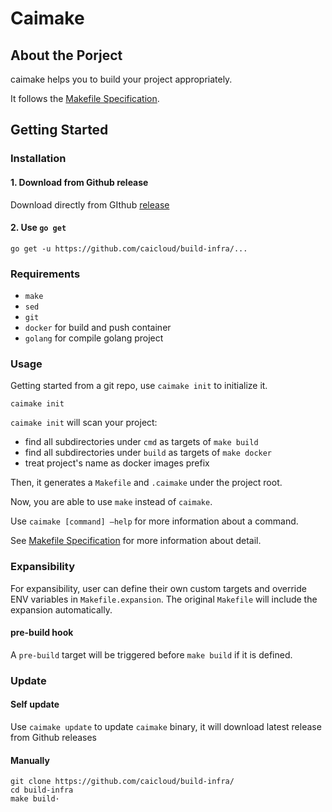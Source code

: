# Caimake

## About the Porject

caimake helps you to build your project appropriately.

It follows the [Makefile Specification](Specification.md).

## Getting Started

### Installation

#### 1. Download from Github release

Download directly from GIthub [release](directly)

#### 2. Use `go get`

```shell
go get -u https://github.com/caicloud/build-infra/...
```

### Requirements

-   `make`
-   `sed`
-   `git`
-   `docker` for build and push container
-   `golang` for compile golang project

### Usage

Getting started from a git repo, use `caimake init` to initialize it. 

```shell
caimake init
```

`caimake init` will scan your project:

-   find all subdirectories under `cmd` as targets of `make build` 
-   find all subdirectories under `build` as targets of `make docker` 
-   treat project's name as docker images prefix

Then, it generates a `Makefile` and `.caimake` under the project root.

Now, you are able to use `make` instead of `caimake`.

Use `caimake [command] —help` for more information about a command.

See [Makefile Specification](Specification.md) for more information about detail.

### Expansibility

For expansibility, user can define their own custom targets and override ENV variables in `Makefile.expansion`. The original `Makefile` will include the expansion automatically. 

#### pre-build hook

A `pre-build` target will be triggered before `make build` if it is defined.

### Update

#### Self update

Use `caimake update` to update `caimake` binary, it will download latest release from Github releases

#### Manually

```shell
git clone https://github.com/caicloud/build-infra/ 
cd build-infra
make build·
```

